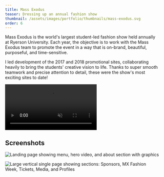 ```yaml
---
title: Mass Exodus
teaser: Dressing up an annual fashion show
thumbnail: /assets/images/portfolio/thumbnails/mass-exodus.svg
order: 6
---
```


Mass Exodus is the world's largest student-led fashion show held annually at Ryerson University. Each year, the objective is to work with the Mass Exodus team to promote the event in a way that is on-brand, beautiful, purposeful, and time-sensitive.

I led development of the 2017 and 2018 promotional sites, collaborating heavily to bring the students' creative vision to life. Thanks to super smooth teamwork and precise attention to detail, these were the show's most exciting sites to date!

<video autoplay muted loop playsinline>
    <source src="/assets/videos/mass-exodus-demo.mp4" type="video/mp4">
</video>

## Screenshots

![Landing page showing menu, hero video, and about section with graphics](/assets/images/portfolio/mass-exodus-1.png)

![Large vertical single page showing sections: Sponsors, MX Fashion Week, Tickets, Media, and Profiles](/assets/images/portfolio/mass-exodus-2.png)
